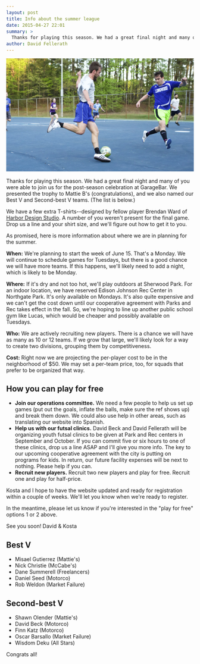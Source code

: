 ```yaml
---
layout: post
title: Info about the summer league
date: 2015-04-27 22:01
summary: >
  Thanks for playing this season. We had a great final night and many of you were able to join us for the post-season celebration at GarageBar.
author: David Fellerath
---
```

![Last game of opening season at Sherwood Park](/assets/img/blog-last-game.jpg)

Thanks for playing this season. We had a great final night and many of you were able to join us for the post-season celebration at GarageBar. We presented the trophy to Mattie B's (congratulations), and we also named our Best V and Second-best V teams. (The list is below.)

We have a few extra T-shirts--designed by fellow player Brendan Ward of [Harbor Design Studio](http://www.studioharbor.com/). A number of you weren't present for the final game. Drop us a line and your shirt size, and we'll figure out how to get it to you.

As promised, here is more information about where we are in planning for the summer.

**When:** We're planning to start the week of June 15. That's a Monday. We will continue to schedule games for Tuesdays, but there is a good chance we will have more teams. If this happens, we'll likely need to add a night, which is likely to be Monday.

**Where:** If it's dry and not too hot, we'll play outdoors at Sherwood Park. For an indoor location, we have reserved Edison Johnson Rec Center in Northgate Park. It's only available on Mondays. It's also quite expensive and we can't get the cost down until our cooperative agreement with Parks and Rec takes effect in the fall. So, we're hoping to line up another public school gym like Lucas, which would be cheaper and possibly available on Tuesdays. 

**Who:** We are actively recruiting new players. There is a chance we will have as many as 10 or 12 teams. If we grow that large, we'll likely look for a way to create two divisions, grouping them by competitiveness.

**Cost:** Right now we are projecting the per-player cost to be in the neighborhood of $50. We may set a per-team price, too, for squads that prefer to be organized that way.

## How you can play for free

- **Join our operations committee.** We need a few people to help us set up games (put out the goals, inflate the balls, make sure the ref shows up) and break them down. We could also use help in other areas, such as translating our website into Spanish.
- **Help us with our futsal clinics.** David Beck and David Fellerath will be organizing youth futsal clinics to be given at Park and Rec centers in September and October. If you can commit five or six hours to one of these clinics, drop us a line ASAP and I'll give you more info. The key to our upcoming cooperative agreement with the city is putting on programs for kids. In return, our future facility expenses will be next to nothing. Please help if you can.
- **Recruit new players.** Recruit two new players and play for free. Recruit one and play for half-price.

Kosta and I hope to have the website updated and ready for registration within a couple of weeks. We'll let you know when we're ready to register.

In the meantime, please let us know if you're interested in the "play for free" options 1 or 2 above.

See you soon!
David & Kosta

## Best V

- Misael Gutierrez (Mattie's)
- Nick Christie (McCabe's)
- Dane Summerell (Freelancers)
- Daniel Seed (Motorco)
- Rob Weldon (Market Failure)

## Second-best V

- Shawn Olender (Mattie's)
- David Beck (Motorco)
- Finn Katz (Motorco)
- Oscar Barsallo (Market Failure)
- Wisdom Deku (All Stars)

Congrats all!
